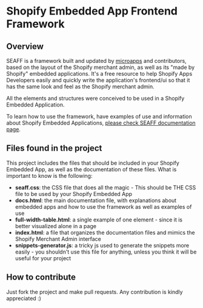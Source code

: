 # Shopify Embedded App Frontend Framework

## Overview

SEAFF is a framework built and updated by <a href="http://www.microapps.com" target="_blank">microapps</a> and contributors, based on the layout of the Shopify merchant admin, as well as its "made by Shopify" embedded applications. It's a free resource to help Shopify Apps Developers easily and quickly write the application's frontend/ui so that it has the same look and feel as the Shopify merchant admin.

All the elements and structures were conceived to be used in a Shopify Embedded Application.

To learn how to use the framework, have examples of use and information about Shopify Embedded Applications, <a href="http://seaff.microapps.com" target="_blank">please check SEAFF documentation page</a>.

## Files found in the project

This project includes the files that should be included in your Shopify Embedded App, as well as the documentation of these files. What is important to know is the following:
* **seaff.css**: the CSS file that does all the magic - This should be THE CSS file to be used by your Shopify Embedded App
* **docs.html**: the main documentation file, with explanations about embedded apps and how to use the framework as well as examples of use
* **full-width-table.html**: a single example of one element - since it is better visualized alone in a page
* **index.html**: a file that organizes the documentation files and mimics the Shopify Merchant Admin interface
* **snippets-generator.js**: a tricky js used to generate the snippets more easily - you shouldn't use this file for anything, unless you think it will be useful for your project

## How to contribute

Just fork the project and make pull requests. Any contribution is kindly appreciated :)
